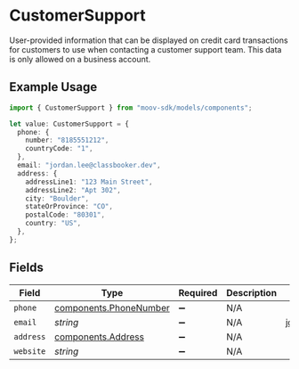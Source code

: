 # CustomerSupport

User-provided information that can be displayed on credit card transactions for customers to use when
contacting a customer support team. This data is only allowed on a business account.

## Example Usage

```typescript
import { CustomerSupport } from "moov-sdk/models/components";

let value: CustomerSupport = {
  phone: {
    number: "8185551212",
    countryCode: "1",
  },
  email: "jordan.lee@classbooker.dev",
  address: {
    addressLine1: "123 Main Street",
    addressLine2: "Apt 302",
    city: "Boulder",
    stateOrProvince: "CO",
    postalCode: "80301",
    country: "US",
  },
};
```

## Fields

| Field                                                            | Type                                                             | Required                                                         | Description                                                      | Example                                                          |
| ---------------------------------------------------------------- | ---------------------------------------------------------------- | ---------------------------------------------------------------- | ---------------------------------------------------------------- | ---------------------------------------------------------------- |
| `phone`                                                          | [components.PhoneNumber](../../models/components/phonenumber.md) | :heavy_minus_sign:                                               | N/A                                                              |                                                                  |
| `email`                                                          | *string*                                                         | :heavy_minus_sign:                                               | N/A                                                              | jordan.lee@classbooker.dev                                       |
| `address`                                                        | [components.Address](../../models/components/address.md)         | :heavy_minus_sign:                                               | N/A                                                              |                                                                  |
| `website`                                                        | *string*                                                         | :heavy_minus_sign:                                               | N/A                                                              |                                                                  |